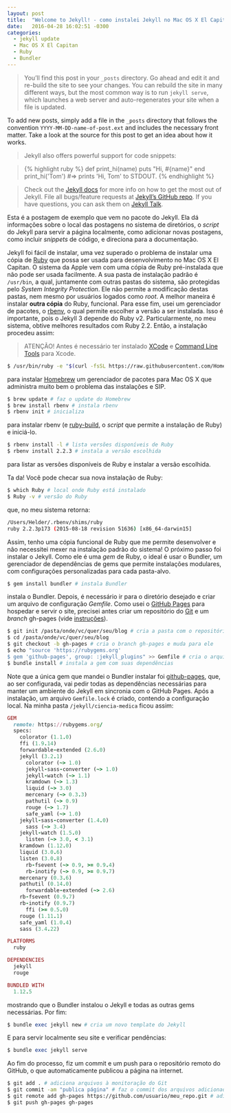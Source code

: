 ```yaml
---
layout: post
title:  "Welcome to Jekyll! - como instalei Jekyll no Mac OS X El Capitan"
date:   2016-04-28 16:02:51 -0300
categories:
  - jekyll update
  - Mac OS X El Capitan
  - Ruby
  - Bundler
---
```


>You’ll find this post in your `_posts` directory. Go ahead and edit it and re-build the site to see your changes. You can rebuild the site in many different ways, but the most common way is to run `jekyll serve`, which launches a web server and auto-regenerates your site when a file is updated.
<!--more-->
To add new posts, simply add a file in the `_posts` directory that follows the convention `YYYY-MM-DD-name-of-post.ext` and includes the necessary front matter. Take a look at the source for this post to get an idea about how it works.

>Jekyll also offers powerful support for code snippets:

>{% highlight ruby %}
def print_hi(name)
  puts "Hi, #{name}"
end
print_hi('Tom')
#=> prints 'Hi, Tom' to STDOUT.
{% endhighlight %}

>Check out the [Jekyll docs][jekyll-docs] for more info on how to get the most out of Jekyll. File all bugs/feature requests at [Jekyll’s GitHub repo][jekyll-gh]. If you have questions, you can ask them on [Jekyll Talk][jekyll-talk].


Esta é a postagem de exemplo que vem no pacote do Jekyll. Ela dá informações sobre o local das postagens no sistema de diretórios, o _script_ do Jekyll para servir a página localmente, como adicionar novas postagens, como incluir _snippets_ de código, e direciona para a documentação.

Jekyll foi fácil de instalar, uma vez superado o problema de instalar uma cópia de [Ruby](https://www.ruby-lang.org/pt/) que possa ser usada para desenvolvimento no Mac OS X El Capitan. O sistema da Apple vem com uma cópia de Ruby pré-instalada que não pode ser usada facilmente. A sua pasta de instalação padrão é ```/usr/bin```, a qual, juntamente com outras pastas do sistema, são protegidas pelo _System Integrity Protection_. Ele não permite a modificação destas pastas, nem mesmo por usuários logados como _root_. A melhor maneira é instalar **outra cópia** do Ruby, funcional. Para esse fim, usei um gerenciador de pacotes, o [rbenv](https://github.com/rbenv/rbenv#readme), o qual permite escolher a versão a ser instalada. Isso é importante, pois o Jekyll 3 depende do Ruby v2. Particularmente, no meu sistema, obtive melhores resultados com Ruby 2.2. Então, a instalação procedeu assim:

> ATENÇÃO! Antes é necessário ter instalado [XCode](https://itunes.apple.com/br/app/xcode/id497799835?mt=12) e [Command Line Tools](https://developer.apple.com/opensource/) para Xcode.

```bash
$ /usr/bin/ruby -e "$(curl -fsSL https://raw.githubusercontent.com/Homebrew/install/master/install)"
```

para instalar [Homebrew](http://brew.sh) um gerenciador de pacotes para Mac OS X que administra muito bem o problema das instalações e SIP.
```bash
$ brew update # faz o update do Homebrew
$ brew install rbenv # instala rbenv
$ rbenv init # inicializa
```

para instalar rbenv (e [ruby-build](https://github.com/rbenv/ruby-build#readme), o _script_ que permite a instalação de Ruby) e iniciá-lo.
```bash
$ rbenv install -l # lista versões disponíveis de Ruby
$ rbenv install 2.2.3 # instala a versão escolhida
```

para listar as versões disponíveis de Ruby e instalar a versão escolhida.

Ta da! Você pode checar sua nova instalação de Ruby:
```bash
$ which Ruby # local onde Ruby está instalado
$ Ruby -v # versão do Ruby
```

que, no meu sistema retorna:
```bash
/Users/Helder/.rbenv/shims/ruby
ruby 2.2.3p173 (2015-08-18 revision 51636) [x86_64-darwin15]
```

Assim, tenho uma cópia funcional de Ruby que me permite desenvolver e não necessitei mexer na instalação padrão do sistema! O próximo passo foi instalar o Jekyll. Como ele é uma _gem_ de Ruby, o ideal é usar o Bundler, um gerenciador de dependências de gems que permite instalações modulares, com configurações personalizadas para cada pasta-alvo.
```ruby
$ gem install bundler # instala Bundler
```

instala o Bundler. Depois, é necessário ir para o diretório desejado e criar um arquivo de configuração _Gemfile_. Como usei o [GitHub Pages](https://pages.github.com) para hospedar e servir o site, precisei antes criar um repositório do [Git](https://git-scm.com) e um _branch_ gh-pages (vide [instruções](https://help.github.com/articles/setting-up-your-github-pages-site-locally-with-jekyll/)).
```bash
$ git init /pasta/onde/vc/quer/seu/blog # cria a pasta com o repositório
$ cd /pasta/onde/vc/quer/seu/blog
$ git checkout -b gh-pages # cria o branch gh-pages e muda para ele
$ echo "source 'https://rubygems.org'
$ gem 'github-pages', group: :jekyll_plugins" >> Gemfile # cria o arquivo de configuração
$ bundle install # instala a gem com suas dependências
```

Note que a única gem que mandei o Bundler instalar foi [github-pages](https://github.com/github/pages-gem), que, ao ser configurada, vai pedir todas as dependências necessárias para manter um ambiente do Jekyll em sincronia com o GitHub Pages. Após a instalação, um arquivo ```Gemfile.lock``` é criado, contendo a configuração local. Na minha pasta ```/jekyll/ciencia-medica``` ficou assim:
```ruby
GEM
  remote: https://rubygems.org/
  specs:
    colorator (1.1.0)
    ffi (1.9.14)
    forwardable-extended (2.6.0)
    jekyll (3.2.1)
      colorator (~> 1.0)
      jekyll-sass-converter (~> 1.0)
      jekyll-watch (~> 1.1)
      kramdown (~> 1.3)
      liquid (~> 3.0)
      mercenary (~> 0.3.3)
      pathutil (~> 0.9)
      rouge (~> 1.7)
      safe_yaml (~> 1.0)
    jekyll-sass-converter (1.4.0)
      sass (~> 3.4)
    jekyll-watch (1.5.0)
      listen (~> 3.0, < 3.1)
    kramdown (1.12.0)
    liquid (3.0.6)
    listen (3.0.8)
      rb-fsevent (~> 0.9, >= 0.9.4)
      rb-inotify (~> 0.9, >= 0.9.7)
    mercenary (0.3.6)
    pathutil (0.14.0)
      forwardable-extended (~> 2.6)
    rb-fsevent (0.9.7)
    rb-inotify (0.9.7)
      ffi (>= 0.5.0)
    rouge (1.11.1)
    safe_yaml (1.0.4)
    sass (3.4.22)

PLATFORMS
  ruby

DEPENDENCIES
  jekyll
  rouge

BUNDLED WITH
  1.12.5
```

mostrando que o Bundler instalou o Jekyll e todas as outras gems necessárias. Por fim:
```ruby
$ bundle exec jekyll new # cria um novo template do Jekyll
```

E para servir localmente seu site e verificar pendências:
```ruby
$ bundle exec jekyll serve
```

Ao fim do processo, fiz um commit e um push para o repositório remoto do GitHub, o que automaticamente publicou a página na internet.

```bash
$ git add . # adiciona arquivos à monitoração do Git
$ git commit -am "publica página" # faz o commit dos arquivos adicionados
$ git remote add gh-pages https://github.com/usuario/meu_repo.git # adiciona um remote para fazer o push
$ git push gh-pages gh-pages
```



[jekyll-docs]: http://jekyllrb.com/docs/home
[jekyll-gh]:   https://github.com/jekyll/jekyll
[jekyll-talk]: https://talk.jekyllrb.com/
